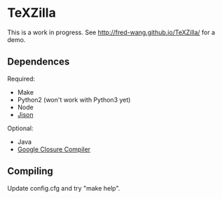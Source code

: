 TeXZilla
========

This is a work in progress. See http://fred-wang.github.io/TeXZilla/ for a demo.

Dependences
-----------

Required:

- Make
- Python2 (won't work with Python3 yet)
- Node
- [Jison](http://zaach.github.io/jison)

Optional:

- Java
- [Google Closure Compiler](https://developers.google.com/closure/compiler/)

Compiling
---------

Update config.cfg and try "make help".
